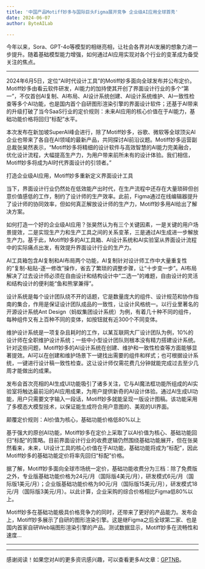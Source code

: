 ```yaml
---
title: '中国产品Motiff妙多与国际巨头Figma展开竞争 企业级AI应用全球首秀'
date: 2024-06-07
author: ByteAILab

---
```


今年以来，Sora、GPT-4o等模型的相继亮相，让社会各界对AI发展的想象力进一步提升。随着基础模型能力增强，如何通过AI应用实现对各个行业的变革成为备受关注的焦点。

---


2024年6月5日，定位“AI时代设计工具”的Motiff妙多面向全球发布并公布定价。Motiff妙多由看云软件研发，AI能力的加持使其开创了界面设计行业的多个“第一”，不仅首创AI复制、AI布局、AI设计系统创建、AI设计系统维护、AI一致性检查等多个AI功能，也是国内首个自研图形渲染引擎的界面设计软件；还基于AI带来的升级打破了当今SaaS行业的定价规则：未来AI应用的核心价值在于AI能力，基础功能价格将回归“标配”水平。

本次发布在新加坡SuperAI峰会进行，除了Motiff妙多，谷歌、微软等全球顶尖AI企业也带来了各自在AI领域的最新产品，共同探讨AI前沿议题。Motiff妙多运营副总裁张昊然表示，“Motiff妙多将精细的设计软件与高效智慧的AI能力完美融合，优化设计流程，大幅提高生产力，为用户带来前所未有的设计体验。我们相信，Motiff妙多将成为AI时代界面设计的引领者。”

打造企业级AI应用，Motiff妙多重新定义界面设计工具

当下，界面设计行业仍然处在低效能产出时代，在生产流程中还存在大量琐碎但创意价值感低的工作，制约了设计师的生产效率。此前，Figma通过在线编辑器提升了设计师的协同效率，但如何真正解放设计师的生产力，Motiff妙多用AI给出了解决方案。

如何打造一个好的企业级AI应用？张昊然认为有三个关键因素，一是关键的用户场景提效，二是实现生产力和生产工具之间的关系变革，三是通过AI生成进一步解放生产力。基于此，Motiff妙多的AI工具箱、AI设计系统和AI实验室从界面设计流程中的实际痛点出发，有效提升界面设计行业的生产力。

AI工具箱包含AI复制和AI布局两个功能，AI复制针对设计师工作中大量重复性的“复制-粘贴-逐一修改”操作，省去了繁琐的调整步骤，让“十步变一步”。AI布局解决了过去设计师必须在自由设计和结构设计中“二选一”的难题，自由设计的灵活和结构设计的便利能“鱼和熊掌兼得”。

设计系统是每个设计团队绕不开的话题，它是数量庞大的组件、设计规范和协作指南的集合，作用是保证设计团队成品的一致性，让设计风格统一。以行业里著名的开源设计系统Ant Design（蚂蚁集团设计系统）为例，有着几十种不同的组件，每种组件又有上百种不同的变体，如按钮就有近300个不同变体。

维护设计系统是一项复杂且耗时的工作，以某互联网大厂设计团队为例，10%的设计师在全职维护设计系统；一些中小型设计团队则根本没有精力搭建设计系统。针对这些问题，Motiff妙多的AI设计系统在创建、维护和一致性检查等方面能够显著提效。AI可以在创建和维护场景下一键找出需要的组件和样式；也可根据设计系统，一键进行设计稿一致性检查。这让设计师仅需花费几分钟就能完成过去至少几周才能做出的成果。

发布会首次亮相的AI生成UI功能吸引了诸多关注，它与AI魔法框功能所组成的AI实验室将触达最前沿的AI应用成果，为用户提供新奇的AI设计体验。通过AI生成UI功能，用户只需要文字输入一段话，Motiff妙多就能呈现一版设计图稿。该功能采用了多模态大模型技术，以保证能生成符合用户意图的、美观的UI界面。

颠覆定价规则：AI价值为核心，基础功能价格低80%以上

基于强大的原创AI功能，Motiff妙多在定价上采取了以AI价值为核心、基础功能回归“标配”的策略。目前界面设计行业的收费逻辑仍然围绕基础功能展开，但在张昊然看来，未来，UI设计工具的核心价值在于AI功能，基础功能将成为“标配”，因此Motiff妙多的基础功能定价将率先回归“标配”价格。

据了解，Motiff妙多面向全球市场统一定价，基础功能收费分为三档：除了免费版之外，专业版基础功能价格为24元/月（国际版4美元/月），研发模式6元/月（国际版1美元/月）；企业版基础功能价格为90元/月（国际版15美元/月），研发模式18元/月（国际版3美元/月）。以此计算，企业采购的综合价格相比Figma低80%以上。

Motiff妙多在基础功能极具价格竞争力的同时，还带来了更好的产品能力。发布会上，Motiff妙多展示了自研的图形渲染引擎。这是继Figma之后全球第二家、也是国内首家自研Web端图形渲染引擎的产品。测试数据显示，Motiff妙多在流畅性和速度...

---
---
感谢阅读！如果您对AI的更多资讯感兴趣，可以查看更多AI文章：[GPTNB](https://gptnb.com)。